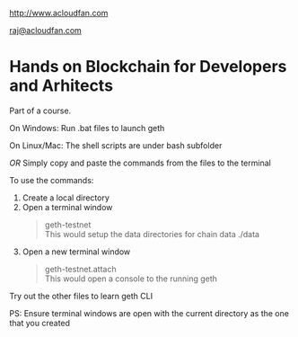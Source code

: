 http://www.acloudfan.com

raj@acloudfan.com

# Hands on Blockchain for Developers and Arhitects

Part of a course.

On Windows:   Run .bat files to launch geth

On Linux/Mac: The shell scripts are under bash subfolder
              
*OR* Simply copy and paste the commands from the files to the terminal
   
To use the commands:   
   
1. Create a local directory  
2. Open a terminal window   
   > geth-testnet   
   This would setup the data directories for chain data ./data   
3. Open a new terminal window   
   > geth-testnet.attach   
   This would open a console to the running geth   
   
Try out the other files to learn geth CLI   

PS: Ensure terminal windows are open with the current directory as the one that you created

